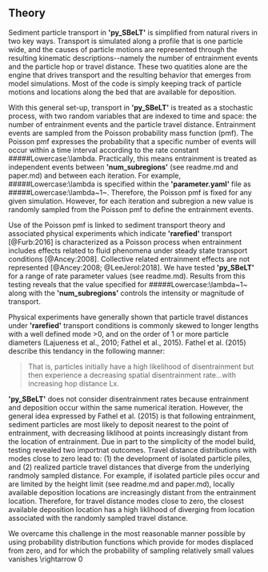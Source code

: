 ## Theory

Sediment particle transport in **'py_SBeLT'** is simplified from natural rivers in two key ways. Transport is simulated along a profile that is one particle wide,
and the causes of particle motions are represented through the resulting kinematic descriptions--namely the number of entrainment events and the particle hop or
travel distance. These two quatities alone are the engine that drives transport and the resulting behavior that emerges from model simulations. Most of the code
is simply keeping track of particle motions and locations along the bed that are available for deposition. 

With this general set-up, transport in **'py_SBeLT'** is treated as a stochastic process, with two random variables that are indexed to time and space: the number
of entrainment events and the particle travel distance. Entrainment events are sampled from the Poisson probability mass function (pmf). The Poisson pmf expresses
the probability that a specific number of events will occur within a time interval according to the rate constant #####Lowercase:\lambda. Practically, this means 
entrainment is treated as independent events between **'num_subregions'** (see readme.md and paper.md) and between each iteration. For example, #####Lowercase:\lambda
is specified within the **'parameter.yaml'** file as #####Lowercase:\lambda~1~. Therefore, the Poisson pmf is fixed for any given simulation. However, for each 
iteration and subregion a new value is randomly sampled from the Poisson pmf to define the entrainment events. 

Use of the Poisson pmf is linked to sediment transport theory and associated physical experiments which indicate **'rarefied'** transport [@Furb:2016] is characterized
as a Poisson process when entrainment includes effects related to fluid phenomena under steady state transport conditions [@Ancey:2008]. Collective related entrainment
effects are not represented [@Ancey:2008; @LeeJerol:2018]. We have tested **'py_SBeLT'** for a range of rate parameter values (see readme.md). Results from this testing 
reveals that the value specified for #####Lowercase:\lambda~1~ along with the **'num_subregions'** controls the intensity or magnitude of transport.

Physical experiments have generally shown that particle travel distances under **'rarefied'** transport conditions is commonly skewed to longer lengths with a 
well defined mode $>$0, and on the order of 1 or more particle diameters (Lajueness et al., 2010; Fathel et al., 2015). Fathel et al. (2015) describe this tendancy
in the following manner:

> That is, particles initially have a high likelihood of disentrainment but then experience a decreasing spatial disentrainment rate...with increasing hop distance Lx.

**'py_SBeLT'** does not consider disentrainment rates because entrainment and deposition occur within the same numerical iteration. However, the general idea expressed
by Fathel et al. (2015) is that following entrainment, sediment particles are most likely to deposit nearest to the point of entrainment, with decreasing liklihood at 
points increasingly distant from the location of entrainment. Due in part to the simplicity of the model build, testing revealed two importnat outcomes. Travel distance
distributions with modes close to zero lead to: (1) the development of isolated particle piles, and (2) realized particle travel distances that diverge from the underlying
randmoly sampled distance. For example, if isolated particle piles occur and are limited by the height limit (see readme.md and paper.md), locally available deposition
locations are increasingly distant from the entrainment location. Therefore, for travel distance modes close to zero, the closest available deposition location has a high
liklihood of diverging from location associated with the randomly sampled travel distance.

We overcame this challenge in the most reasonable manner possible by using probability distribution functions which provide for modes displaced from zero, and for which
the probability of sampling relatively small values vanishes \rightarrow 0 

